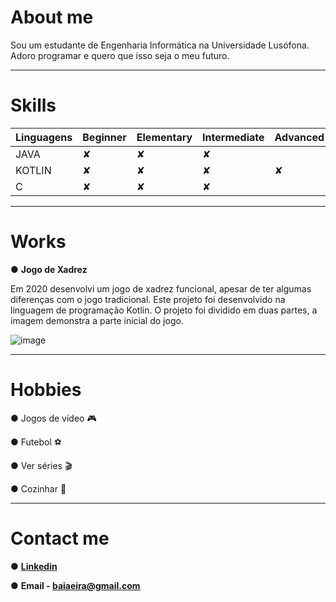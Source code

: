 # About me

Sou um estudante de Engenharia Informática na Universidade Lusófona.
Adoro programar e quero que isso seja o meu futuro. 


-----------
# Skills

|Linguagens |Beginner |Elementary |Intermediate |Advanced |Expert| 
|-----------|-----------|-----------|-----------|-----------|-----------|
|JAVA|✘ |✘ |✘ |  |  |
|KOTLIN|✘ |✘ |✘ |✘ |  |
|C|✘ |✘ |✘ |  |  |


-----------
# Works

● **Jogo de Xadrez**

Em 2020 desenvolvi um jogo de xadrez funcional, apesar de ter algumas diferenças com o jogo tradicional. Este projeto foi desenvolvido na linguagem de programação Kotlin.
O projeto foi dividido em duas partes, a imagem demonstra a parte inicial do jogo.

![image](https://user-images.githubusercontent.com/77054565/113521600-63610a80-9592-11eb-8b40-5628938b1fa2.png)

-----------
# Hobbies

● Jogos de vídeo 🎮

● Futebol ⚽

● Ver séries 🎬

● Cozinhar 🍪

-----------
# Contact me

● **[Linkedin](https://www.linkedin.com/in/rodrigo-eira-7542811b3/)**

● **Email - baiaeira@gmail.com**


